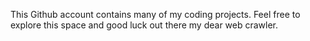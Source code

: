 This Github account contains many of my coding projects. Feel free to explore this space and good luck out there my dear web crawler.

<!---
Arjun-Siva/Arjun-Siva is a ✨ special ✨ repository because its `README.md` (this file) appears on your GitHub profile.
You can click the Preview link to take a look at your changes.
--->
